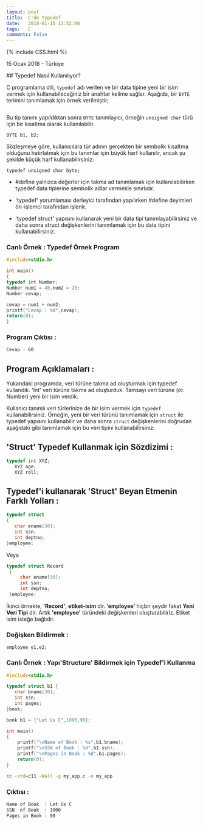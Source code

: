 ```yaml
---
layout: post
title:  C'de Typedef
date:   2018-01-15 13:52:00
tags:   C
comments: False
---
```


{% include CSS.html %}
<p class="meta">15 Ocak 2018 - Türkiye</p>
## Typedef Nasıl Kullanılıyor?

C programlama dili, ```typedef``` adı verilen ve bir data tipine yeni bir isim vermek için kullanabileceğiniz bir anahtar kelime sağlar. Aşağıda, bir ```BYTE``` terimini tanımlamak için örnek verilmiştir;

```typedef unsigned char BYTE;
```

Bu tip tanımı yapıldıktan sonra ```BYTE``` tanımlayıcı, örneğin ```unsigned char``` türü için bir kısaltma olarak kullanılabilir.

```BYTE b1, b2;```

Sözleşmeye göre, kullanıcılara tür adının gerçekten bir sembolik kısaltma olduğunu hatırlatmak için bu tanımlar için büyük harf kullanılır, ancak şu şekilde küçük harf kullanabilirsiniz:

```typedef unsigned char byte;```

- #define yalnızca değerler için takma ad tanımlamak için kullanılabilirken typedef data tiplerine sembolik adlar vermekle sınırlıdır.

- 'typedef' yorumlaması derleyici tarafından yapılırken #define deyimleri ön-işlemci tarafından işlenir.

- 'typedef struct' yapısını kullanarak yeni bir data tipi tanımlayabilirsiniz ve daha sonra struct değişkenlerini tanımlamak için bu data tipini kullanabilirsiniz.

### Canlı Örnek : Typedef Örnek Program

~~~c
#include<stdio.h>

int main() 
{
typedef int Number;
Number num1 = 40,num2 = 20;
Number cevap;

cevap = num1 + num2;
printf("Cevap : %d",cevap);
return(0);
}
~~~

### Program Çıktısı :

~~~bash
Cevap : 60
~~~

## Program Açıklamaları :

Yukarıdaki programda, veri türüne takma ad oluşturmak için typedef kullandık. 'Int' veri türüne takma ad oluşturduk. Tamsayı veri türüne (ör. Number) yeni bir isim verdik.


Kullanıcı tanımlı veri türlerinize de bir isim vermek için ```typedef``` kullanabilirsiniz. Örneğin, yeni bir veri türünü tanımlamak için ```struct``` ile typedef yapısını kullanabilir ve daha sonra ```struct``` değişkenlerini doğrudan aşağıdaki gibi tanımlamak için bu veri tipini kullanabilirsiniz:

## 'Struct' Typedef Kullanmak için Sözdizimi  :

~~~c
typedef int XYZ; 
   XYZ age;
   XYZ roll;
~~~

## Typedef'i kullanarak 'Struct' Beyan Etmenin Farklı Yolları :

~~~c
typedef struct
{
   char ename[30];
   int ssn;
   int deptno;
}employee;
~~~

Veya

~~~c
typedef struct Record
 {
     char ename[30];
     int ssn;
     int deptno;
 }employee;
~~~

İkinci örnekte, **'Record'**, **etiket-isim** dir. **’employee’** hiçbir şeydir fakat **Yeni Veri Tipi** dir. Artık **'employee'**  türündeki değişkenleri oluşturabiliriz. Etiket isim isteğe bağlıdır.

### Değişken Bildirmek :

~~~
employee e1,e2;
~~~

### Canlı Örnek : Yapı'Structure' Bildirmek için Typedef'i Kullanma 

~~~c
#include<stdio.h>

typedef struct b1 {
   char bname[30];
   int ssn;
   int pages;
}book;

book b1 = {"Let Us C",1000,90};

int main() 
{
    printf("\nName of Book : %s",b1.bname);
    printf("\nSSN of Book : %d",b1.ssn);
    printf("\nPages in Book : %d",b1.pages);
    return(0);
}

~~~

~~~bash
cc -std=c11 -Wall -g my_app.c -o my_app
~~~

### Çıktısı :

~~~bash
Name of Book  : Let Us C
SSN  of Book  : 1000
Pages in Book : 90
~~~

